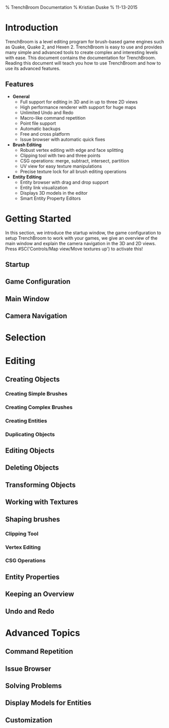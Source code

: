% TrenchBroom Documentation
% Kristian Duske
% 11-13-2015

# Introduction

TrenchBroom is a level editing program for brush-based game engines such as Quake, Quake 2, and Hexen 2. TrenchBroom is easy to use and provides many simple and advanced tools to create complex and interesting levels with ease. This document contains the documentation for TrenchBroom. Reading this document will teach you how to use TrenchBroom and how to use its advanced features.

## Features

* **General**
	- Full support for editing in 3D and in up to three 2D views
	- High performance renderer with support for huge maps
	- Unlimited Undo and Redo
	- Macro-like command repetition
	- Point file support
	- Automatic backups
	- Free and cross platform
	- Issue browser with automatic quick fixes
* **Brush Editing**
	- Robust vertex editing with edge and face splitting
	- Clipping tool with two and three points
	- CSG operations: merge, subtract, intersect, partition
	- UV view for easy texture manipulations
	- Precise texture lock for all brush editing operations
* **Entity Editing**
	- Entity browser with drag and drop support
	- Entity link visualization
	- Displays 3D models in the editor
	- Smart Entity Property Editors

# Getting Started

In this section, we introduce the startup window, the game configuration to setup TrenchBroom to work with your games, we give an overview of the main window and explain the camera navigation in the 3D and 2D views. Press #SC('Controls/Map view/Move textures up') to activate this!

## Startup

## Game Configuration

## Main Window

## Camera Navigation

# Selection

# Editing

## Creating Objects

### Creating Simple Brushes

### Creating Complex Brushes

### Creating Entities

### Duplicating Objects

## Editing Objects

## Deleting Objects

## Transforming Objects

## Working with Textures

## Shaping brushes

### Clipping Tool

### Vertex Editing

### CSG Operations

## Entity Properties

## Keeping an Overview

## Undo and Redo

# Advanced Topics

## Command Repetition

## Issue Browser

## Solving Problems

## Display Models for Entities

## Customization
